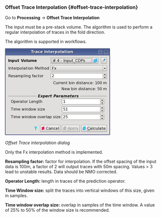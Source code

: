 ### Offset Trace Interpolation {#offset-trace-interpolation}

Go to **Processing** → **Offset Trace Interpolation**

The input must be a pre-stack volume. The algorithm is used to perform a regular interpolation of traces in the fold direction.

The algorithm is supported in workflows.

![](/assets/092_Processing.png)

_Offset Trace interpolation dialog_

Only the Fx interpolation method is implemented.

**Resampling factor:** factor for interpolation. If the offset spacing of the input data is 100m, a factor of 2 will output traces with 50m spacing. Values > 3 lead to unstable results. Data should be NMO corrected.

**Operator Length:** length in traces of the prediction operator.

**Time Window size:** split the traces into vertical windows of this size, given in samples. 

**Time window overlap size:** overlap in samples of the time window. A value of 25% to 50% of the window size is recommended.

